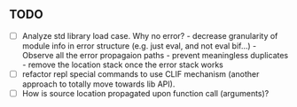 TODO
----
 * [ ] Analyze std library load case. Why no error?
		- decrease granularity of module info in error structure (e.g. just eval, and not eval bif...)
		- Observe all the error propagaion paths - prevent meaningless duplicates
		- remove the location stack once the error stack works
 * [ ] refactor repl special commands to use CLIF mechanism (another approach to totally move towards lib API).
 * [ ] How is source location propagated upon function call (arguments)?

